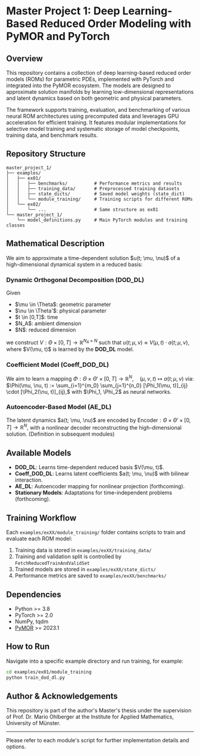 # Master Project 1: Deep Learning-Based Reduced Order Modeling with PyMOR and PyTorch

## Overview

This repository contains a collection of deep learning-based reduced order models (ROMs) for parametric PDEs, implemented with PyTorch and integrated into the PyMOR ecosystem. The models are designed to approximate solution manifolds by learning low-dimensional representations and latent dynamics based on both geometric and physical parameters.

The framework supports training, evaluation, and benchmarking of various neural ROM architectures using precomputed data and leverages GPU acceleration for efficient training. It features modular implementations for selective model training and systematic storage of model checkpoints, training data, and benchmark results.

## Repository Structure

```
master_project_1/
├── examples/
│   ├── ex01/
│   │   ├── benchmarks/          # Performance metrics and results
│   │   ├── training_data/       # Preprocessed training datasets
│   │   ├── state_dicts/         # Saved model weights (state_dict)
│   │   └── module_training/     # Training scripts for different ROMs
│   └── ex02/
│       └── ...                  # Same structure as ex01
└── master_project_1/
    └── model_definitions.py     # Main PyTorch modules and training classes
```

## Mathematical Description

We aim to approximate a time-dependent solution \$u(t; \mu, \nu)\$ of a high-dimensional dynamical system in a reduced basis:

### Dynamic Orthogonal Decomposition (DOD\_DL)

Given

* \$\mu \in \Theta\$: geometric parameter
* \$\nu \in \Theta'\$: physical parameter
* \$t \in \[0,T]\$: time
* \$N\_A\$: ambient dimension
* \$N\$: reduced dimension

we construct $V: \Theta \times [0, T] \to \mathbb{R}^{N_A \times N}$ such that $u(t; \mu, \nu) \approx V(\mu, t) \cdot a(t; \mu, \nu),$ where \$V(\mu, t)\$ is learned by the **DOD\_DL** model.

### Coefficient Model (Coeff\_DOD\_DL)

We aim to learn a mapping $\Phi: \Theta \times \Theta' \times [0,T] \to \mathbb{R}^N, \quad (\mu, \nu, t) \mapsto a(t; \mu, \nu)$ via: $\Phi(\mu, \nu, t) := \sum_{i=1}^{m_0} \sum_{j=1}^{n_0} [\Phi_1(\mu, t)]_{ij} \cdot [\Phi_2(\nu, t)]_{ij},$ with \$\Phi\_1, \Phi\_2\$ as neural networks.

### Autoencoder-Based Model (AE\_DL)

The latent dynamics \$a(t; \mu, \nu)\$ are encoded by $\text{Encoder} : \Theta \times \Theta' \times [0,T] \to \mathbb{R}^N,$ with a nonlinear decoder reconstructing the high-dimensional solution. (Definition in subsequent modules)

## Available Models

* **DOD\_DL**: Learns time-dependent reduced basis \$V(\mu, t)\$.
* **Coeff\_DOD\_DL**: Learns latent coefficients \$a(t; \mu, \nu)\$ with bilinear interaction.
* **AE\_DL**: Autoencoder mapping for nonlinear projection (forthcoming).
* **Stationary Models**: Adaptations for time-independent problems (forthcoming).

## Training Workflow

Each `examples/exXX/module_training/` folder contains scripts to train and evaluate each ROM model:

1. Training data is stored in `examples/exXX/training_data/`
2. Training and validation split is controlled by `FetchReducedTrainAndValidSet`
3. Trained models are stored in `examples/exXX/state_dicts/`
4. Performance metrics are saved to `examples/exXX/benchmarks/`

## Dependencies

* Python >= 3.8
* PyTorch >= 2.0
* NumPy, tqdm
* [PyMOR](https://pymor.org/) >= 2023.1

## How to Run

Navigate into a specific example directory and run training, for example:

```bash
cd examples/ex01/module_training
python train_dod_dl.py
```

## Author & Acknowledgements

This repository is part of the author's Master's thesis under the supervision of Prof. Dr. Mario Ohlberger at the Institute for Applied Mathematics, University of Münster.

---

Please refer to each module's script for further implementation details and options.
